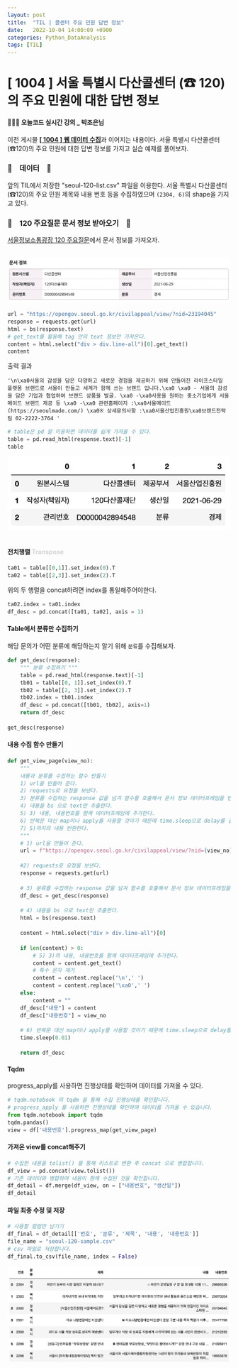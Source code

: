 ```yaml
---
layout: post
title:  "TIL | 콜센터 주요 민원 답변 정보"
date:   2022-10-04 14:00:09 +0900
categories: Python_DataAnalysis
tags: [TIL]
---
```

# [ 1004 ] 서울 특별시 다산콜센터 (☎ 120) 의 주요 민원에 대한 답변 정보

#### 👩🏻‍💻 오늘코드 실시간 강의 _ 박조은님
이전 게시물 [**[ 1004 ] 웹 데이터 수집**](https://seul1230.github.io/2022_likelion/2022-10-04-likelion-TIL1/)과 이어지는 내용이다.
서울 특별시 다산콜센터(☎120)의 주요 민원에 대한 답변 정보를 가지고 실습 예제를 풀어보자.

### 🐾　데이터　🐾
앞의 TIL에서 저장한 "seoul-120-list.csv" 파일을 이용한다. 서울 특별시 다산콜센터(☎120)의 주요 민원 제목와 내용 번호 등을 수집하였으며 `(2304, 6)`의 shape을 가지고 있다.

### 🐾　120 주요질문 문서 정보 받아오기　🐾
[서울정보소통광장 120 주요질문](https://opengov.seoul.go.kr/civilappeal/view/?nid=23194045)에서 문서 정보를 가져오자.  <br/><br/>

![doc_info](/assets/img/img_221004/doc_info.png) <br/>

```python
url = "https://opengov.seoul.go.kr/civilappeal/view/?nid=23194045"
response = requests.get(url)
html = bs(response.text)
# get_text를 활용해 tag 안의 text 정보만 가져온다.
content = html.select("div > div.line-all")[0].get_text()
content
```
출력 결과
```
'\n\xa0서울의 감성을 담은 다양하고 새로운 경험을 제공하기 위해 만들어진 라이프스타일 플랫폼 브랜드로 서울이 만들고 세계가 함께 쓰는 브랜드 입니다.\xa0 \xa0 - 서울의 감성을 담은 기업과 협업하여 브랜드 상품을 발굴. \xa0 -\xa0사용을 원하는 중소기업에게 서울메이드 브랜드 제공 등 \xa0 -\xa0 관련홈페이지 :\xa0서울메이드 (https://seoulmade.com/) \xa0※ 상세문의사항 :\xa0서울산업진흥원\xa0브랜드전략팀 02-2222-3764 '
```
```python
# table은 pd 잘 이용하면 데이터를 쉽게 가져올 수 있다. 
table = pd.read_html(response.text)[-1]
table
```
![seoul120_table](/assets/img/img_221004/seoul120_table.png)<br/><br/>


#### 전치행렬 <font color = 'lightgray'>Transpose</font>
```python
ta01 = table[[0,1]].set_index(0).T
ta02 = table[[2,3]].set_index(2).T
```
위의 두 행렬을 concat하려면 index를 통일해주어야한다.
```python
ta02.index = ta01.index
df_desc = pd.concat([ta01, ta02], axis = 1)
```

#### Table에서 분류만 수집하기
해당 문의가 어떤 분류에 해당하는지 알기 위해 `분류`를 수집해보자.
```python
def get_desc(response):
    """ 분류 수집하기 """
    table = pd.read_html(response.text)[-1]
    tb01 = table[[0, 1]].set_index(0).T
    tb02 = table[[2, 3]].set_index(2).T
    tb02.index = tb01.index
    df_desc = pd.concat([tb01, tb02], axis=1)
    return df_desc

get_desc(response)
```

#### 내용 수집 함수 만들기

```python
def get_view_page(view_no):
    """ 
    내용과 분류를 수집하는 함수 만들기
    1) url을 만들어 준다.
    2) requests로 요청을 보낸다.
    3) 분류를 수집하는 response 값을 넘겨 함수를 호출해서 문서 정보 데이터프레임을 반환한다.
    4) 내용을 bs 으로 text만 추출한다.
    5) 3) 내용, 내용번호를 함께 데이터프레임에 추가한다.
    6) 반복문 대신 map이나 apply를 사용할 것이기 때문에 time.sleep으로 delay를 걸어준다.
    7) 5)까지의 내용 반환한다.
    """
    # 1) url을 만들어 준다.
    url = f"https://opengov.seoul.go.kr/civilappeal/view/?nid={view_no}"

    #2) requests로 요청을 보낸다.
    response = requests.get(url)

    # 3) 분류를 수집하는 response 값을 넘겨 함수를 호출해서 문서 정보 데이터프레임을 반환한다.
    df_desc = get_desc(response)

    # 4) 내용을 bs 으로 text만 추출한다.
    html = bs(response.text)

    content = html.select("div > div.line-all")[0]
    
    if len(content) > 0:
        # 5) 3)의 내용, 내용번호를 함께 데이터프레임에 추가한다.
        content = content.get_text()
        # 특수 문자 제거
        content = content.replace('\n',' ')
        content = content.replace('\xa0',' ')
    else:
        content = ""
    df_desc["내용"] = content
    df_desc["내용번호"] = view_no

    # 6) 반복문 대신 map이나 apply를 사용할 것이기 때문에 time.sleep으로 delay를 걸어준다.
    time.sleep(0.01)

    return df_desc    
```
#### Tqdm
progress_apply를 사용하면 진행상태를 확인하며 데이터를 가져올 수 있다.
```python
# tqdm.notebook 의 tqdm 을 통해 수집 진행상태를 확인합니다.
# progress_apply 를 사용하면 진행상태를 확인하며 데이터를 가져올 수 있습니다.
from tqdm.notebook import tqdm
tqdm.pandas()
view = df['내용번호'].progress_map(get_view_page)
```

#### 가져온 view를 concat해주기
```python
# 수집한 내용을 tolist() 를 통해 리스트로 변환 후 concat 으로 병합합니다.
df_view = pd.concat(view.tolist())
# 기존 데이터와 병합하여 내용이 함께 수집된 것을 확인합니다.
df_detail = df.merge(df_view, on = ["내용번호", "생산일"])
df_detail
```

#### 파일 최종 수정 및 저장
```python
# 사용할 컬럼만 남기기
df_final = df_detail[['번호', '분류', '제목', '내용', '내용번호']]
file_name = "seoul-120-sample.csv"
# csv 파일로 저장합니다.
df_final.to_csv(file_name, index = False)
```

![final_120_sample](/assets/img/img_221004/final_120_sample.png) <br/>

<!-- ### 🐾　　🐾
### 🐾　　🐾
### 🐾　　🐾
### 🐾　　🐾
### 🐾　　🐾
### 🐾　　🐾 -->
